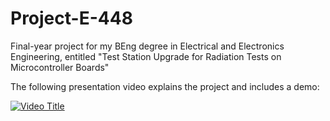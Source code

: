 # Project-E-448
Final-year project for my BEng degree in Electrical and Electronics Engineering, entitled "Test Station Upgrade for Radiation Tests on Microcontroller Boards"

The following presentation video explains the project and includes a demo:

[![Video Title](https://img.youtube.com/vi/Subu9XpRyAE/0.jpg)](https://www.youtube.com/watch?v=Subu9XpRyAE)
